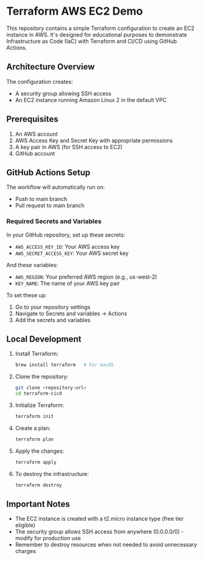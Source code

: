# Terraform AWS EC2 Demo

This repository contains a simple Terraform configuration to create an EC2 instance in AWS. It's designed for educational purposes to demonstrate Infrastructure as Code (IaC) with Terraform and CI/CD using GitHub Actions.

## Architecture Overview

The configuration creates:
- A security group allowing SSH access
- An EC2 instance running Amazon Linux 2 in the default VPC

## Prerequisites

1. An AWS account
2. AWS Access Key and Secret Key with appropriate permissions
3. A key pair in AWS (for SSH access to EC2)
4. GitHub account

## GitHub Actions Setup

The workflow will automatically run on:
- Push to main branch
- Pull request to main branch

### Required Secrets and Variables

In your GitHub repository, set up these secrets:
- `AWS_ACCESS_KEY_ID`: Your AWS access key
- `AWS_SECRET_ACCESS_KEY`: Your AWS secret key

And these variables:
- `AWS_REGION`: Your preferred AWS region (e.g., us-west-2)
- `KEY_NAME`: The name of your AWS key pair

To set these up:
1. Go to your repository settings
2. Navigate to Secrets and variables → Actions
3. Add the secrets and variables

## Local Development

1. Install Terraform:
   ```bash
   brew install terraform   # For macOS
   ```

2. Clone the repository:
   ```bash
   git clone <repository-url>
   cd terraform-cicd
   ```

3. Initialize Terraform:
   ```bash
   terraform init
   ```

4. Create a plan:
   ```bash
   terraform plan
   ```

5. Apply the changes:
   ```bash
   terraform apply
   ```

6. To destroy the infrastructure:
   ```bash
   terraform destroy
   ```

## Important Notes

- The EC2 instance is created with a t2.micro instance type (free tier eligible)
- The security group allows SSH access from anywhere (0.0.0.0/0) - modify for production use
- Remember to destroy resources when not needed to avoid unnecessary charges

